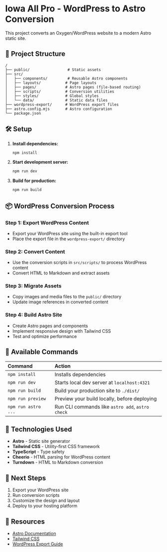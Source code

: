 # Iowa All Pro - WordPress to Astro Conversion

This project converts an Oxygen/WordPress website to a modern Astro static site.

## 🚀 Project Structure

```
/
├── public/                 # Static assets
├── src/
│   ├── components/         # Reusable Astro components
│   ├── layouts/           # Page layouts
│   ├── pages/             # Astro pages (file-based routing)
│   ├── scripts/           # Conversion utilities
│   ├── styles/            # Global styles
│   └── data/              # Static data files
├── wordpress-export/      # WordPress export files
├── astro.config.mjs       # Astro configuration
└── package.json
```

## 🛠️ Setup

1. **Install dependencies:**
   ```bash
   npm install
   ```

2. **Start development server:**
   ```bash
   npm run dev
   ```

3. **Build for production:**
   ```bash
   npm run build
   ```

## 📦 WordPress Conversion Process

### Step 1: Export WordPress Content
- Export your WordPress site using the built-in export tool
- Place the export file in the `wordpress-export/` directory

### Step 2: Convert Content
- Use the conversion scripts in `src/scripts/` to process WordPress content
- Convert HTML to Markdown and extract assets

### Step 3: Migrate Assets
- Copy images and media files to the `public/` directory
- Update image references in converted content

### Step 4: Build Astro Site
- Create Astro pages and components
- Implement responsive design with Tailwind CSS
- Test and optimize performance

## 🧞 Available Commands

| Command                | Action                                           |
| :--------------------- | :----------------------------------------------- |
| `npm install`          | Installs dependencies                            |
| `npm run dev`          | Starts local dev server at `localhost:4321`      |
| `npm run build`        | Build your production site to `./dist/`          |
| `npm run preview`      | Preview your build locally, before deploying     |
| `npm run astro ...`    | Run CLI commands like `astro add`, `astro check` |

## 🎨 Technologies Used

- **Astro** - Static site generator
- **Tailwind CSS** - Utility-first CSS framework
- **TypeScript** - Type safety
- **Cheerio** - HTML parsing for WordPress content
- **Turndown** - HTML to Markdown conversion

## 📝 Next Steps

1. Export your WordPress site
2. Run conversion scripts
3. Customize the design and layout
4. Deploy to your hosting platform

## 👀 Resources

- [Astro Documentation](https://docs.astro.build)
- [Tailwind CSS](https://tailwindcss.com)
- [WordPress Export Guide](https://wordpress.org/support/article/tools-export-screen/)